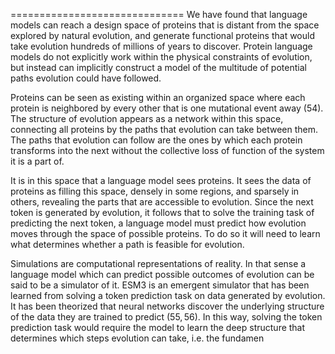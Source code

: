 
==============================
We have found that language models can reach a design space of proteins that is distant from the space explored by natural evolution, and generate functional proteins that would take evolution hundreds of millions of years to discover. Protein language models do not explicitly work within the physical constraints of evolution, but instead can implicitly construct a model of the multitude of potential paths evolution could have followed.

Proteins can be seen as existing within an organized space where each protein is neighbored by every other that is one mutational event away (54). The structure of evolution appears as a network within this space, connecting all proteins by the paths that evolution can take between them. The paths that evolution can follow are the ones by which each protein transforms into the next without the collective loss of function of the system it is a part of.

It is in this space that a language model sees proteins. It sees the data of proteins as filling this space, densely in some regions, and sparsely in others, revealing the parts that are accessible to evolution. Since the next token is generated by evolution, it follows that to solve the training task of predicting the next token, a language model must predict how evolution moves through the space of possible proteins. To do so it will need to learn what determines whether a path is feasible for evolution.

Simulations are computational representations of reality. In that sense a language model which can predict possible outcomes of evolution can be said to be a simulator of it. ESM3 is an emergent simulator that has been learned from solving a token prediction task on data generated by evolution. It has been theorized that neural networks discover the underlying structure of the data they are trained to predict $(55,56)$. In this way, solving the token prediction task would require the model to learn the deep structure that determines which steps evolution can take, i.e. the fundamen